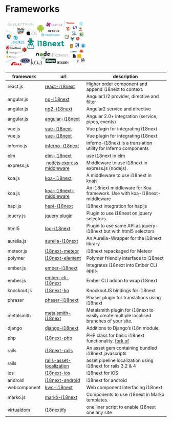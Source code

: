 # Frameworks

<img src="/assets/img/i18next-ecosystem.jpg" width="50%" />


framework         | url     | description
----------------- | ------- | --------------------
react.js | [react-i18next](https://github.com/i18next/react-i18next) | Higher order component and append i18next to context.
angular.js | [ng-i18next](https://github.com/i18next/ng-i18next) | Angular1/2 provider, directive and filter
angular.js | [ng2-i18next](https://github.com/actimeo/ng2-i18next) | Angular2 service and directive
angular.js | [angular-i18next](https://github.com/Romanchuk/angular-i18next) | Angular 2.0+ integration (service, pipes, events)
vue.js | [vue-i18next](https://github.com/rse/vue-i18next) | Vue plugin for integrating i18next
vue.js | [vue-i18next](https://github.com/panter/vue-i18next) | Vue plugin for integrating i18next
inferno.js | [inferno-i18next](https://www.npmjs.com/package/inferno-i18next) | inferno-i18next is a translation utility for Inferno components
elm | [elm-i18next](https://github.com/ChristophP/elm-i18next) | use i18next in elm
express.js | [nodejs express middleware](https://github.com/i18next/i18next-express-middleware) | Middleware to use i18next in express.js (nodejs).
koa.js | [koa-i18next](https://github.com/sunfuze/koa-i18next) | A middleware to use i18next in koajs.
koa.js | [koa-i18next-middleware](https://github.com/lxzxl/koa-i18next-middleware) | An i18next middleware for Koa framework. Use with koa-i18next-middleware
hapi.js | [hapi-i18next](https://github.com/kenkouot/hapi-i18next) | i18next integration for hapijs
jquery.js | [jquery plugin](https://github.com/i18next/jquery-i18next) | Plugin to use i18next on jquery selectors.
html5 | [loc-i18next](https://github.com/mthh/loc-i18next) | Plugin to use same API as jquery-i18next but with html5 selectors
aurelia.js | [aurelia-i18next](https://github.com/aurelia/i18n) | An Aurelia-Wrapper for the i18next library
meteor.js | [i18next-meteor](https://github.com/ckir/i18next-meteor) | i18next repackaged for Meteor
polymer | [i18next-element](https://github.com/Polymer/i18next-element) | Polymer friendly interface to i18next
ember.js | [ember-i18next](https://github.com/OCTRI/ember-i18next) | Integrates i18next into Ember CLI apps.
ember.js | [ember-cli-i18next](https://github.com/recipher/ember-cli-i18next) | Ember CLI addon to wrap i18next
knockout.js | [i18next-ko](https://github.com/leMaik/i18next-ko) | KnockoutJS bindings for i18next
phraser | [phaser-i18next](https://github.com/orange-games/phaser-i18next) | Phaser plugin for translations using i18next
metalsmith | [metalsmith-i18next](https://github.com/macprog-guy/metalsmith-i18next) | Metalsmith plugin for i18next to easily create multiple localised branches of your site.
django | [django-i18next](http://pythonhosted.org/django-i18next/) | Additions to Django’s i18n module.
php | [i18next-php](https://github.com/Acceptd/i18next-php) | PHP class for basic i18next functionality. [fork of](https://github.com/Mika-/i18next-php)
rails | [i18next-rails](https://github.com/roblander/i18next-rails) | An asset gem containing bundled i18next javascripts
rails | [rails-asset-localization](https://github.com/nicolai86/rails-asset-localization) | asset pipeline localization using i18next for rails 3.2 & 4
ios | [i18next-ios](https://github.com/i18next/i18next-ios) | i18next for iOS
android | [i18next-android](https://github.com/i18next/i18next-android) | i18next for android
webcomponent | [kwc-i18next](https://github.com/successk/kwc-i18next) | Web component interfacing i18next
marko.js | [marko-i18next](https://github.com/gunjam/marko-i18next) | Components to use i18next in Marko templates.
virtualdom | [i18nextify](https://github.com/i18next/i18nextify) | one liner script to enable i18next one any site



